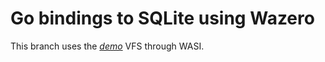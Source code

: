 # Go bindings to SQLite using Wazero

This branch uses the [_demo_](sqlite3/test_demovfs.c) VFS through WASI.